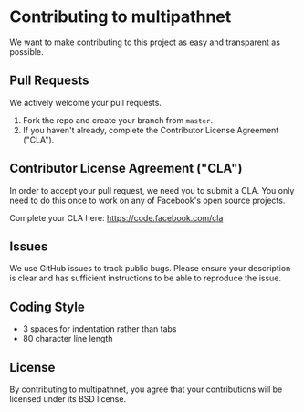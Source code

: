 # Contributing to multipathnet
We want to make contributing to this project as easy and transparent as
possible.


## Pull Requests
We actively welcome your pull requests.

1. Fork the repo and create your branch from `master`.
2. If you haven't already, complete the Contributor License Agreement ("CLA").

## Contributor License Agreement ("CLA")
In order to accept your pull request, we need you to submit a CLA. You only need
to do this once to work on any of Facebook's open source projects.

Complete your CLA here: <https://code.facebook.com/cla>

## Issues
We use GitHub issues to track public bugs. Please ensure your description is
clear and has sufficient instructions to be able to reproduce the issue.

## Coding Style  
* 3 spaces for indentation rather than tabs
* 80 character line length

## License
By contributing to multipathnet, you agree that your contributions will be licensed
under its BSD license.
